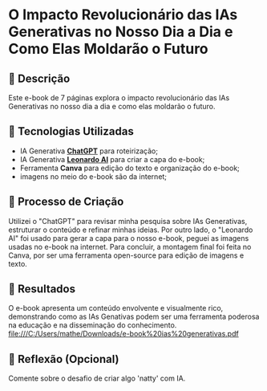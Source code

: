 # O Impacto Revolucionário das IAs Generativas no Nosso Dia a Dia e Como Elas Moldarão o Futuro

## 📒 Descrição
Este e-book de 7 páginas explora o impacto revolucionário das IAs Generativas no nosso dia a dia e como elas moldarão o futuro.

## 🤖 Tecnologias Utilizadas
- IA Generativa **[ChatGPT](https://chat.openai.com)** para roteirização;
- IA Generativa **[Leonardo AI](https://leonardo.ai)** para criar a capa do e-book;
- Ferramenta **Canva** para edição do texto e organização do e-book;
- imagens no meio do e-book são da internet;

## 🧐 Processo de Criação
Utilizei o "ChatGPT" para revisar minha pesquisa sobre IAs Generativas, estruturar o conteúdo e refinar minhas ideias. Por outro lado, o "Leonardo AI" foi usado para gerar a capa para o nosso e-book, peguei as imagens usadas no e-book na internet. Para concluir, a montagem final foi feita no Canva, por ser uma ferramenta open-source para edição de imagens e texto.

## 🚀 Resultados
O e-book apresenta um conteúdo envolvente e visualmente rico, demonstrando como as IAs Genativas podem ser uma ferramenta poderosa na educação e na disseminação do conhecimento.
[file:///C:/Users/mathe/Downloads/e-book%20ias%20generativas.pdf]()

## 💭 Reflexão (Opcional)
Comente sobre o desafio de criar algo 'natty' com IA.
